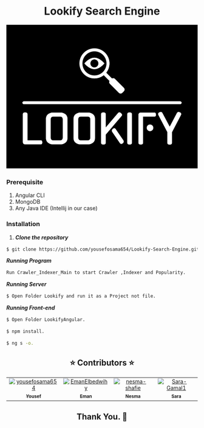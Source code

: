 <h1 align='center'>Lookify Search Engine</h1>

<div align='center'><img src="Screenshots/logo.png"></div>



### Prerequisite <a name = "req"></a>

1. Angular CLI
2. MongoDB
3. Any Java IDE (Intellij in our case)




### Installation <a name = "Install"></a>

1. **_Clone the repository_**

```sh
$ git clone https://github.com/yousefosama654/Lookify-Search-Engine.git
```


**_Running Program_**

```sh
Run Crawler_Indexer_Main to start Crawler ,Indexer and Popularity.
```

**_Running Server_**
```sh
$ Open Folder Lookify and run it as a Project not file.
```


**_Running Front-end_**

```sh
$ Open Folder LookifyAngular.
```

```sh
$ npm install.
```

```sh
$ ng s -o.
```


<h2 align='center' <a name = "Contributors"> ⭐ Contributors ⭐ </h2>
<!-- readme: collaborators -start -->
<table  align='center'> 
<tr>
    <td align="center">
        <a href="https://github.com/yousefosama654">
            <img src="https://avatars.githubusercontent.com/u/93356614?v=4" width="100;" alt="yousefosama654"/>
            <br />
            <sub><b>Yousef</b></sub>
        </a>
    </td>
    <td align="center">
        <a href="https://github.com/EmanElbedwihy">
            <img src="https://avatars.githubusercontent.com/u/120182209?v=4" width="100;" alt="EmanElbedwihy"/>
            <br />
            <sub><b>Eman</b></sub>
        </a>
    </td>
        <td align="center">
        <a href="https://github.com/nesma-shafie">
            <img src="https://avatars.githubusercontent.com/u/120175134?v=4" width="100;" alt="nesma-shafie"/>
            <br />
            <sub><b>Nesma</b></sub>
        </a>
    </td>
    <td align="center">
        <a href="https://github.com/Sara-Gamal1">
            <img src="https://avatars.githubusercontent.com/u/106556638?v=4" width="100;" alt="Sara-Gamal1"/>
            <br />
            <sub><b>Sara</b></sub>
        </a>
    </td></tr>
</table>
<!-- readme: collaborators -end -->
<h2 align='center'>Thank You. 💖 </h2>
